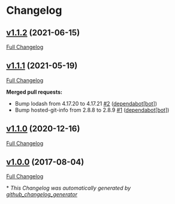 # Changelog

## [v1.1.2](https://github.com/compwright/feathers-authentication-passport/tree/v1.1.2) (2021-06-15)

[Full Changelog](https://github.com/compwright/feathers-authentication-passport/compare/v1.1.1...v1.1.2)

## [v1.1.1](https://github.com/compwright/feathers-authentication-passport/tree/v1.1.1) (2021-05-19)

[Full Changelog](https://github.com/compwright/feathers-authentication-passport/compare/v1.1.0...v1.1.1)

**Merged pull requests:**

- Bump lodash from 4.17.20 to 4.17.21 [\#2](https://github.com/compwright/feathers-authentication-passport/pull/2) ([dependabot[bot]](https://github.com/apps/dependabot))
- Bump hosted-git-info from 2.8.8 to 2.8.9 [\#1](https://github.com/compwright/feathers-authentication-passport/pull/1) ([dependabot[bot]](https://github.com/apps/dependabot))

## [v1.1.0](https://github.com/compwright/feathers-authentication-passport/tree/v1.1.0) (2020-12-16)

[Full Changelog](https://github.com/compwright/feathers-authentication-passport/compare/v1.0.0...v1.1.0)

## [v1.0.0](https://github.com/compwright/feathers-authentication-passport/tree/v1.0.0) (2017-08-04)

[Full Changelog](https://github.com/compwright/feathers-authentication-passport/compare/d2746010a82e3cea3cc0677a09e0fd5cb12a22d5...v1.0.0)



\* *This Changelog was automatically generated by [github_changelog_generator](https://github.com/github-changelog-generator/github-changelog-generator)*
